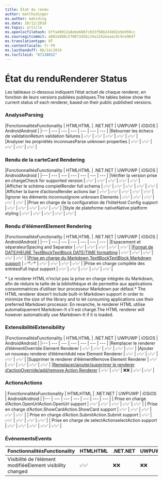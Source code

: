 ```yaml
---
title: État du rendu
author: matthidinger
ms.author: mahiding
ms.date: 10/12/2018
ms.topic: article
ms.openlocfilehash: bffa49012a8ebe686fc033f98b2438d2e9e959cc
ms.sourcegitcommit: e002a988c570072d5bc24a1242eaaac0c9ce90df
ms.translationtype: HT
ms.contentlocale: fr-FR
ms.lasthandoff: 06/14/2019
ms.locfileid: "67138032"
---
```

# <a name="renderer-status"></a><span data-ttu-id="c9764-102">État du rendu</span><span class="sxs-lookup"><span data-stu-id="c9764-102">Renderer Status</span></span>
<span data-ttu-id="c9764-103">Les tableaux ci-dessous indiquent l’état actuel de chaque renderer, en fonction de leurs versions publiées publiques.</span><span class="sxs-lookup"><span data-stu-id="c9764-103">The tables below show the current status of each renderer, based on their public published versions.</span></span>

### <a name="parsing"></a><span data-ttu-id="c9764-104">Analyse</span><span class="sxs-lookup"><span data-stu-id="c9764-104">Parsing</span></span>

|<span data-ttu-id="c9764-105">Fonctionnalités</span><span class="sxs-lookup"><span data-stu-id="c9764-105">Functionality</span></span> | <span data-ttu-id="c9764-106">HTML</span><span class="sxs-lookup"><span data-stu-id="c9764-106">HTML</span></span> | <span data-ttu-id="c9764-107">.NET</span><span class="sxs-lookup"><span data-stu-id="c9764-107">.NET</span></span> | <span data-ttu-id="c9764-108">UWP</span><span class="sxs-lookup"><span data-stu-id="c9764-108">UWP</span></span> | <span data-ttu-id="c9764-109">iOS</span><span class="sxs-lookup"><span data-stu-id="c9764-109">iOS</span></span> | <span data-ttu-id="c9764-110">Android</span><span class="sxs-lookup"><span data-stu-id="c9764-110">Android</span></span> |
|--- | --- | --- | --- | --- | --- | --- |
|<span data-ttu-id="c9764-111">Retourner les échecs de validation</span><span class="sxs-lookup"><span data-stu-id="c9764-111">Return validation failures</span></span> | <span data-ttu-id="c9764-112">✅</span><span class="sxs-lookup"><span data-stu-id="c9764-112">✅</span></span> | <span data-ttu-id="c9764-113">✅</span><span class="sxs-lookup"><span data-stu-id="c9764-113">✅</span></span> | <span data-ttu-id="c9764-114">✅</span><span class="sxs-lookup"><span data-stu-id="c9764-114">✅</span></span> | <span data-ttu-id="c9764-115">✅</span><span class="sxs-lookup"><span data-stu-id="c9764-115">✅</span></span> | <span data-ttu-id="c9764-116">✅</span><span class="sxs-lookup"><span data-stu-id="c9764-116">✅</span></span> |
|<span data-ttu-id="c9764-117">Analyser les propriétés inconnues</span><span class="sxs-lookup"><span data-stu-id="c9764-117">Parse unknown properties</span></span> | <span data-ttu-id="c9764-118">✅</span><span class="sxs-lookup"><span data-stu-id="c9764-118">✅</span></span> | <span data-ttu-id="c9764-119">✅</span><span class="sxs-lookup"><span data-stu-id="c9764-119">✅</span></span> | <span data-ttu-id="c9764-120">✅</span><span class="sxs-lookup"><span data-stu-id="c9764-120">✅</span></span> | <span data-ttu-id="c9764-121">✅</span><span class="sxs-lookup"><span data-stu-id="c9764-121">✅</span></span> | <span data-ttu-id="c9764-122">✅</span><span class="sxs-lookup"><span data-stu-id="c9764-122">✅</span></span> |

### <a name="card-rendering"></a><span data-ttu-id="c9764-123">Rendu de la carte</span><span class="sxs-lookup"><span data-stu-id="c9764-123">Card Rendering</span></span>

|<span data-ttu-id="c9764-124">Fonctionnalités</span><span class="sxs-lookup"><span data-stu-id="c9764-124">Functionality</span></span> | <span data-ttu-id="c9764-125">HTML</span><span class="sxs-lookup"><span data-stu-id="c9764-125">HTML</span></span> | <span data-ttu-id="c9764-126">.NET</span><span class="sxs-lookup"><span data-stu-id="c9764-126">.NET</span></span> | <span data-ttu-id="c9764-127">UWP</span><span class="sxs-lookup"><span data-stu-id="c9764-127">UWP</span></span> | <span data-ttu-id="c9764-128">iOS</span><span class="sxs-lookup"><span data-stu-id="c9764-128">iOS</span></span> | <span data-ttu-id="c9764-129">Android</span><span class="sxs-lookup"><span data-stu-id="c9764-129">Android</span></span> |
|--- | --- | --- | --- | --- | --- | --- |
|<span data-ttu-id="c9764-130">Vérifier la version prise en charge</span><span class="sxs-lookup"><span data-stu-id="c9764-130">Check for supported version</span></span> | <span data-ttu-id="c9764-131">✅</span><span class="sxs-lookup"><span data-stu-id="c9764-131">✅</span></span> | <span data-ttu-id="c9764-132">✅</span><span class="sxs-lookup"><span data-stu-id="c9764-132">✅</span></span> | <span data-ttu-id="c9764-133">✅</span><span class="sxs-lookup"><span data-stu-id="c9764-133">✅</span></span> | <span data-ttu-id="c9764-134">✅</span><span class="sxs-lookup"><span data-stu-id="c9764-134">✅</span></span> | <span data-ttu-id="c9764-135">✅</span><span class="sxs-lookup"><span data-stu-id="c9764-135">✅</span></span>  |
|<span data-ttu-id="c9764-136">Afficher le schéma complet</span><span class="sxs-lookup"><span data-stu-id="c9764-136">Render full schema</span></span> | <span data-ttu-id="c9764-137">✅</span><span class="sxs-lookup"><span data-stu-id="c9764-137">✅</span></span> | <span data-ttu-id="c9764-138">✅</span><span class="sxs-lookup"><span data-stu-id="c9764-138">✅</span></span> | <span data-ttu-id="c9764-139">✅</span><span class="sxs-lookup"><span data-stu-id="c9764-139">✅</span></span> | <span data-ttu-id="c9764-140">✅</span><span class="sxs-lookup"><span data-stu-id="c9764-140">✅</span></span> | <span data-ttu-id="c9764-141">✅</span><span class="sxs-lookup"><span data-stu-id="c9764-141">✅</span></span> |
|<span data-ttu-id="c9764-142">Afficher la barre d’actions</span><span class="sxs-lookup"><span data-stu-id="c9764-142">Render actions bar</span></span> | <span data-ttu-id="c9764-143">✅</span><span class="sxs-lookup"><span data-stu-id="c9764-143">✅</span></span> | <span data-ttu-id="c9764-144">✅</span><span class="sxs-lookup"><span data-stu-id="c9764-144">✅</span></span> | <span data-ttu-id="c9764-145">✅</span><span class="sxs-lookup"><span data-stu-id="c9764-145">✅</span></span> | <span data-ttu-id="c9764-146">✅</span><span class="sxs-lookup"><span data-stu-id="c9764-146">✅</span></span> | <span data-ttu-id="c9764-147">✅</span><span class="sxs-lookup"><span data-stu-id="c9764-147">✅</span></span> |
|<span data-ttu-id="c9764-148">Ignorer les éléments inconnus</span><span class="sxs-lookup"><span data-stu-id="c9764-148">Ignore unknown Elements</span></span> | <span data-ttu-id="c9764-149">✅</span><span class="sxs-lookup"><span data-stu-id="c9764-149">✅</span></span> | <span data-ttu-id="c9764-150">✅</span><span class="sxs-lookup"><span data-stu-id="c9764-150">✅</span></span> | <span data-ttu-id="c9764-151">✅</span><span class="sxs-lookup"><span data-stu-id="c9764-151">✅</span></span> | <span data-ttu-id="c9764-152">✅</span><span class="sxs-lookup"><span data-stu-id="c9764-152">✅</span></span> | <span data-ttu-id="c9764-153">✅</span><span class="sxs-lookup"><span data-stu-id="c9764-153">✅</span></span> |
|<span data-ttu-id="c9764-154">Prise en charge de la configuration de l’hôte</span><span class="sxs-lookup"><span data-stu-id="c9764-154">Host Config support</span></span> | <span data-ttu-id="c9764-155">✅</span><span class="sxs-lookup"><span data-stu-id="c9764-155">✅</span></span> | <span data-ttu-id="c9764-156">✅</span><span class="sxs-lookup"><span data-stu-id="c9764-156">✅</span></span> | <span data-ttu-id="c9764-157">✅</span><span class="sxs-lookup"><span data-stu-id="c9764-157">✅</span></span> | <span data-ttu-id="c9764-158">✅</span><span class="sxs-lookup"><span data-stu-id="c9764-158">✅</span></span> | <span data-ttu-id="c9764-159">✅</span><span class="sxs-lookup"><span data-stu-id="c9764-159">✅</span></span> |
|<span data-ttu-id="c9764-160">Style de plateforme native</span><span class="sxs-lookup"><span data-stu-id="c9764-160">Native platform styling</span></span> | <span data-ttu-id="c9764-161">✅</span><span class="sxs-lookup"><span data-stu-id="c9764-161">✅</span></span> | <span data-ttu-id="c9764-162">✅</span><span class="sxs-lookup"><span data-stu-id="c9764-162">✅</span></span> | <span data-ttu-id="c9764-163">✅</span><span class="sxs-lookup"><span data-stu-id="c9764-163">✅</span></span> | <span data-ttu-id="c9764-164">✅</span><span class="sxs-lookup"><span data-stu-id="c9764-164">✅</span></span> | <span data-ttu-id="c9764-165">✅</span><span class="sxs-lookup"><span data-stu-id="c9764-165">✅</span></span> |

### <a name="element-rendering"></a><span data-ttu-id="c9764-166">Rendu d’élément</span><span class="sxs-lookup"><span data-stu-id="c9764-166">Element Rendering</span></span>

|<span data-ttu-id="c9764-167">Fonctionnalités</span><span class="sxs-lookup"><span data-stu-id="c9764-167">Functionality</span></span> | <span data-ttu-id="c9764-168">HTML</span><span class="sxs-lookup"><span data-stu-id="c9764-168">HTML</span></span> | <span data-ttu-id="c9764-169">.NET</span><span class="sxs-lookup"><span data-stu-id="c9764-169">.NET</span></span> | <span data-ttu-id="c9764-170">UWP</span><span class="sxs-lookup"><span data-stu-id="c9764-170">UWP</span></span> | <span data-ttu-id="c9764-171">iOS</span><span class="sxs-lookup"><span data-stu-id="c9764-171">iOS</span></span> | <span data-ttu-id="c9764-172">Android</span><span class="sxs-lookup"><span data-stu-id="c9764-172">Android</span></span> |
|--- | --- | --- | --- | --- | --- | --- |
|<span data-ttu-id="c9764-173">Espacement et séparateur</span><span class="sxs-lookup"><span data-stu-id="c9764-173">Spacing and Separator</span></span> | <span data-ttu-id="c9764-174">✅</span><span class="sxs-lookup"><span data-stu-id="c9764-174">✅</span></span> | <span data-ttu-id="c9764-175">✅</span><span class="sxs-lookup"><span data-stu-id="c9764-175">✅</span></span> | <span data-ttu-id="c9764-176">✅</span><span class="sxs-lookup"><span data-stu-id="c9764-176">✅</span></span> | <span data-ttu-id="c9764-177">✅</span><span class="sxs-lookup"><span data-stu-id="c9764-177">✅</span></span> | <span data-ttu-id="c9764-178">✅</span><span class="sxs-lookup"><span data-stu-id="c9764-178">✅</span></span> |
|[<span data-ttu-id="c9764-179">Format de DATE/HEURE TextBlock</span><span class="sxs-lookup"><span data-stu-id="c9764-179">TextBlock DATE/TIME formatting</span></span>](../authoring-cards/text-features.md#datetime-formatting-and-localization) | <span data-ttu-id="c9764-180">✅</span><span class="sxs-lookup"><span data-stu-id="c9764-180">✅</span></span> | <span data-ttu-id="c9764-181">✅</span><span class="sxs-lookup"><span data-stu-id="c9764-181">✅</span></span> | <span data-ttu-id="c9764-182">✅</span><span class="sxs-lookup"><span data-stu-id="c9764-182">✅</span></span> | <span data-ttu-id="c9764-183">✅</span><span class="sxs-lookup"><span data-stu-id="c9764-183">✅</span></span> | <span data-ttu-id="c9764-184">✅</span><span class="sxs-lookup"><span data-stu-id="c9764-184">✅</span></span> |
|[<span data-ttu-id="c9764-185">Prise en charge du Markdown TextBlock</span><span class="sxs-lookup"><span data-stu-id="c9764-185">TextBlock Markdown support</span></span>](../authoring-cards/text-features.md#markdown) | <span data-ttu-id="c9764-186">✅\*</span><span class="sxs-lookup"><span data-stu-id="c9764-186">✅\*</span></span> | <span data-ttu-id="c9764-187">✅</span><span class="sxs-lookup"><span data-stu-id="c9764-187">✅</span></span> | <span data-ttu-id="c9764-188">✅</span><span class="sxs-lookup"><span data-stu-id="c9764-188">✅</span></span> | <span data-ttu-id="c9764-189">✅</span><span class="sxs-lookup"><span data-stu-id="c9764-189">✅</span></span> | <span data-ttu-id="c9764-190">✅</span><span class="sxs-lookup"><span data-stu-id="c9764-190">✅</span></span> |
|<span data-ttu-id="c9764-191">Prise en charge complète des entrées</span><span class="sxs-lookup"><span data-stu-id="c9764-191">Full Input support</span></span> | <span data-ttu-id="c9764-192">✅</span><span class="sxs-lookup"><span data-stu-id="c9764-192">✅</span></span> | <span data-ttu-id="c9764-193">✅</span><span class="sxs-lookup"><span data-stu-id="c9764-193">✅</span></span> | <span data-ttu-id="c9764-194">✅</span><span class="sxs-lookup"><span data-stu-id="c9764-194">✅</span></span> | <span data-ttu-id="c9764-195">✅</span><span class="sxs-lookup"><span data-stu-id="c9764-195">✅</span></span> | <span data-ttu-id="c9764-196">✅</span><span class="sxs-lookup"><span data-stu-id="c9764-196">✅</span></span> |

<span data-ttu-id="c9764-197">\* Le renderer HTML n’inclut pas la prise en charge intégrée du Markdown, afin de réduire la taille de la bibliothèque et de permettre aux applications consommatrices d’utiliser leur processeur Markdown par défaut.</span><span class="sxs-lookup"><span data-stu-id="c9764-197">\* The HTML renderer doesn’t include built-in Markdown support in order to minimize the size of the library and to let consuming applications use their preferred Markdown processor.</span></span> <span data-ttu-id="c9764-198">En revanche, le renderer HTML utilise automatiquement Markdown-It s’il est chargé.</span><span class="sxs-lookup"><span data-stu-id="c9764-198">The HTML renderer will however automatically use Markdown-It if it is loaded.</span></span>

### <a name="extensibility"></a><span data-ttu-id="c9764-199">Extensibilité</span><span class="sxs-lookup"><span data-stu-id="c9764-199">Extensibility</span></span>

|<span data-ttu-id="c9764-200">Fonctionnalités</span><span class="sxs-lookup"><span data-stu-id="c9764-200">Functionality</span></span> | <span data-ttu-id="c9764-201">HTML</span><span class="sxs-lookup"><span data-stu-id="c9764-201">HTML</span></span> | <span data-ttu-id="c9764-202">.NET</span><span class="sxs-lookup"><span data-stu-id="c9764-202">.NET</span></span> | <span data-ttu-id="c9764-203">UWP</span><span class="sxs-lookup"><span data-stu-id="c9764-203">UWP</span></span> | <span data-ttu-id="c9764-204">iOS</span><span class="sxs-lookup"><span data-stu-id="c9764-204">iOS</span></span> | <span data-ttu-id="c9764-205">Android</span><span class="sxs-lookup"><span data-stu-id="c9764-205">Android</span></span> |
|--- | --- | --- | --- | --- | --- | --- |
|<span data-ttu-id="c9764-206">Remplacer le renderer d’élément</span><span class="sxs-lookup"><span data-stu-id="c9764-206">Override Element Renderer</span></span> | <span data-ttu-id="c9764-207">✅</span><span class="sxs-lookup"><span data-stu-id="c9764-207">✅</span></span> | <span data-ttu-id="c9764-208">✅</span><span class="sxs-lookup"><span data-stu-id="c9764-208">✅</span></span> | <span data-ttu-id="c9764-209">✅</span><span class="sxs-lookup"><span data-stu-id="c9764-209">✅</span></span> | <span data-ttu-id="c9764-210">✅</span><span class="sxs-lookup"><span data-stu-id="c9764-210">✅</span></span> | <span data-ttu-id="c9764-211">✅</span><span class="sxs-lookup"><span data-stu-id="c9764-211">✅</span></span> |
|<span data-ttu-id="c9764-212">Ajouter un nouveau renderer d’élément</span><span class="sxs-lookup"><span data-stu-id="c9764-212">Add new Element Renderer</span></span> | <span data-ttu-id="c9764-213">✅</span><span class="sxs-lookup"><span data-stu-id="c9764-213">✅</span></span> | <span data-ttu-id="c9764-214">✅</span><span class="sxs-lookup"><span data-stu-id="c9764-214">✅</span></span> | <span data-ttu-id="c9764-215">✅</span><span class="sxs-lookup"><span data-stu-id="c9764-215">✅</span></span> | <span data-ttu-id="c9764-216">✅</span><span class="sxs-lookup"><span data-stu-id="c9764-216">✅</span></span> | <span data-ttu-id="c9764-217">✅</span><span class="sxs-lookup"><span data-stu-id="c9764-217">✅</span></span> |
|<span data-ttu-id="c9764-218">Supprimer le renderer d’élément</span><span class="sxs-lookup"><span data-stu-id="c9764-218">Remove Element Renderer</span></span> | <span data-ttu-id="c9764-219">✅</span><span class="sxs-lookup"><span data-stu-id="c9764-219">✅</span></span> | <span data-ttu-id="c9764-220">✅</span><span class="sxs-lookup"><span data-stu-id="c9764-220">✅</span></span> | <span data-ttu-id="c9764-221">✅</span><span class="sxs-lookup"><span data-stu-id="c9764-221">✅</span></span> | <span data-ttu-id="c9764-222">✅</span><span class="sxs-lookup"><span data-stu-id="c9764-222">✅</span></span> | <span data-ttu-id="c9764-223">✅</span><span class="sxs-lookup"><span data-stu-id="c9764-223">✅</span></span> |
|[<span data-ttu-id="c9764-224">Remplacer/ajouter/supprimer le renderer d’action</span><span class="sxs-lookup"><span data-stu-id="c9764-224">Override/add/remove Action Renderer</span></span>](https://github.com/Microsoft/AdaptiveCards/issues/1671) | <span data-ttu-id="c9764-225">✅</span><span class="sxs-lookup"><span data-stu-id="c9764-225">✅</span></span> | <span data-ttu-id="c9764-226">✅</span><span class="sxs-lookup"><span data-stu-id="c9764-226">✅</span></span> | <span data-ttu-id="c9764-227">❌</span><span class="sxs-lookup"><span data-stu-id="c9764-227">❌</span></span> | <span data-ttu-id="c9764-228">✅</span><span class="sxs-lookup"><span data-stu-id="c9764-228">✅</span></span> | <span data-ttu-id="c9764-229">✅</span><span class="sxs-lookup"><span data-stu-id="c9764-229">✅</span></span> |

### <a name="actions"></a><span data-ttu-id="c9764-230">Actions</span><span class="sxs-lookup"><span data-stu-id="c9764-230">Actions</span></span>

| <span data-ttu-id="c9764-231">Fonctionnalités</span><span class="sxs-lookup"><span data-stu-id="c9764-231">Functionality</span></span> | <span data-ttu-id="c9764-232">HTML</span><span class="sxs-lookup"><span data-stu-id="c9764-232">HTML</span></span> | <span data-ttu-id="c9764-233">.NET</span><span class="sxs-lookup"><span data-stu-id="c9764-233">.NET</span></span> | <span data-ttu-id="c9764-234">UWP</span><span class="sxs-lookup"><span data-stu-id="c9764-234">UWP</span></span> | <span data-ttu-id="c9764-235">iOS</span><span class="sxs-lookup"><span data-stu-id="c9764-235">iOS</span></span> | <span data-ttu-id="c9764-236">Android</span><span class="sxs-lookup"><span data-stu-id="c9764-236">Android</span></span> |
|--- | --- | --- | --- | --- | --- | --- |
| <span data-ttu-id="c9764-237">Prise en charge d’Action.OpenUrl</span><span class="sxs-lookup"><span data-stu-id="c9764-237">Action.OpenUrl support</span></span> | <span data-ttu-id="c9764-238">✅</span><span class="sxs-lookup"><span data-stu-id="c9764-238">✅</span></span> | <span data-ttu-id="c9764-239">✅</span><span class="sxs-lookup"><span data-stu-id="c9764-239">✅</span></span> | <span data-ttu-id="c9764-240">✅</span><span class="sxs-lookup"><span data-stu-id="c9764-240">✅</span></span> | <span data-ttu-id="c9764-241">✅</span><span class="sxs-lookup"><span data-stu-id="c9764-241">✅</span></span> | <span data-ttu-id="c9764-242">✅</span><span class="sxs-lookup"><span data-stu-id="c9764-242">✅</span></span>  |
| <span data-ttu-id="c9764-243">Prise en charge d’Action.ShowCard</span><span class="sxs-lookup"><span data-stu-id="c9764-243">Action.ShowCard support</span></span>  | <span data-ttu-id="c9764-244">✅</span><span class="sxs-lookup"><span data-stu-id="c9764-244">✅</span></span> | <span data-ttu-id="c9764-245">✅</span><span class="sxs-lookup"><span data-stu-id="c9764-245">✅</span></span> | <span data-ttu-id="c9764-246">✅</span><span class="sxs-lookup"><span data-stu-id="c9764-246">✅</span></span> | <span data-ttu-id="c9764-247">✅</span><span class="sxs-lookup"><span data-stu-id="c9764-247">✅</span></span> | <span data-ttu-id="c9764-248">✅</span><span class="sxs-lookup"><span data-stu-id="c9764-248">✅</span></span> |
| <span data-ttu-id="c9764-249">Prise en charge d’Action.Submit</span><span class="sxs-lookup"><span data-stu-id="c9764-249">Action.Submit support</span></span>  | <span data-ttu-id="c9764-250">✅</span><span class="sxs-lookup"><span data-stu-id="c9764-250">✅</span></span> | <span data-ttu-id="c9764-251">✅</span><span class="sxs-lookup"><span data-stu-id="c9764-251">✅</span></span> | <span data-ttu-id="c9764-252">✅</span><span class="sxs-lookup"><span data-stu-id="c9764-252">✅</span></span> | <span data-ttu-id="c9764-253">✅</span><span class="sxs-lookup"><span data-stu-id="c9764-253">✅</span></span> | <span data-ttu-id="c9764-254">✅</span><span class="sxs-lookup"><span data-stu-id="c9764-254">✅</span></span>  |
| <span data-ttu-id="c9764-255">Prise en charge de selectAction</span><span class="sxs-lookup"><span data-stu-id="c9764-255">selectAction support</span></span> | <span data-ttu-id="c9764-256">✅</span><span class="sxs-lookup"><span data-stu-id="c9764-256">✅</span></span> | <span data-ttu-id="c9764-257">✅</span><span class="sxs-lookup"><span data-stu-id="c9764-257">✅</span></span> | <span data-ttu-id="c9764-258">✅</span><span class="sxs-lookup"><span data-stu-id="c9764-258">✅</span></span> | <span data-ttu-id="c9764-259">✅</span><span class="sxs-lookup"><span data-stu-id="c9764-259">✅</span></span> | <span data-ttu-id="c9764-260">✅</span><span class="sxs-lookup"><span data-stu-id="c9764-260">✅</span></span> |

### <a name="events"></a><span data-ttu-id="c9764-261">Événements</span><span class="sxs-lookup"><span data-stu-id="c9764-261">Events</span></span>

|       <span data-ttu-id="c9764-262">Fonctionnalités</span><span class="sxs-lookup"><span data-stu-id="c9764-262">Functionality</span></span>        | <span data-ttu-id="c9764-263">HTML</span><span class="sxs-lookup"><span data-stu-id="c9764-263">HTML</span></span> | <span data-ttu-id="c9764-264">.NET</span><span class="sxs-lookup"><span data-stu-id="c9764-264">.NET</span></span> | <span data-ttu-id="c9764-265">UWP</span><span class="sxs-lookup"><span data-stu-id="c9764-265">UWP</span></span> | <span data-ttu-id="c9764-266">iOS</span><span class="sxs-lookup"><span data-stu-id="c9764-266">iOS</span></span> | <span data-ttu-id="c9764-267">Android</span><span class="sxs-lookup"><span data-stu-id="c9764-267">Android</span></span> | 
|----------------------------|------|------|-----|-----|---------|
| <span data-ttu-id="c9764-268">Visibilité de l’élément modifiée</span><span class="sxs-lookup"><span data-stu-id="c9764-268">Element visibility changed</span></span> |  <span data-ttu-id="c9764-269">✅</span><span class="sxs-lookup"><span data-stu-id="c9764-269">✅</span></span>   |  <span data-ttu-id="c9764-270">❌</span><span class="sxs-lookup"><span data-stu-id="c9764-270">❌</span></span>   |  <span data-ttu-id="c9764-271">❌</span><span class="sxs-lookup"><span data-stu-id="c9764-271">❌</span></span>  |  <span data-ttu-id="c9764-272">❌</span><span class="sxs-lookup"><span data-stu-id="c9764-272">❌</span></span>  | <span data-ttu-id="c9764-273">❌</span><span class="sxs-lookup"><span data-stu-id="c9764-273">❌</span></span> |

